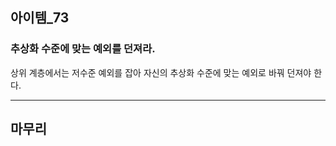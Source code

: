 ## 아이템_73

### 추상화 수준에 맞는 예외를 던져라.

상위 계층에서는 저수준 예외를 잡아 자신의 추상화 수준에 맞는 예외로 바꿔 던져야 한다.





---

## 마무리
